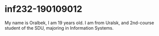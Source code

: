 # inf232-190109012
My name is Oralbek, I am 19 years old. I am from Uralsk, and 2nd-course student of the SDU, majoring in Information Systems.

